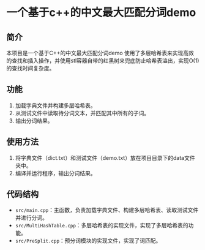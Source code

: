 # 一个基于c++的中文最大匹配分词demo

## 简介

本项目是一个基于C++的中文最大匹配分词demo
使用了多层哈希表来实现高效的查找和插入操作，并使用stl容器自带的红黑树来兜底防止哈希表溢出，实现O(1)的查找时间复杂度。

## 功能

1. 加载字典文件并构建多层哈希表。
2. 从测试文件中读取待分词文本，并匹配其中所有的子词。
3. 输出分词结果。

## 使用方法

1. 将字典文件（dict.txt）和测试文件（demo.txt）放在项目目录下的data文件夹中。
2. 编译并运行程序，输出分词结果。

## 代码结构

- `src/main.cpp`：主函数，负责加载字典文件、构建多层哈希表、读取测试文件并进行分词。
- `src/MultiHashTable.cpp`：多层哈希表的实现文件，实现了多层哈希表的功能。
- `src/PreSplit.cpp`：预分词模块的实现文件，实现了词匹配。
